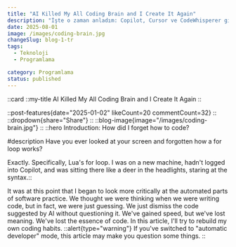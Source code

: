 ```yaml
---
title: "AI Killed My All Coding Brain and I Create It Again"
description: "İşte o zaman anladım: Copilot, Cursor ve CodeWhisperer gibi yapay zeka araçları parmaklarımızı yavaş yavaş uyuşturdu. Her zamankinden daha hızlı kod yazıyoruz ama aynı zamanda daha az düşünüyoruz. Ritüeller gibi tekrarlayan komutları kullanıyoruz. Otomatik tamamlamayı kutsal kitap gibi kabul ediyoruz. Kodun neden çalıştığını unutup, sadece işe yaradığına seviniyoruz."
date: 2025-08-01
image: /images/coding-brain.jpg
changeSlug: blog-1-tr
tags:
  - Teknoloji
  - Programlama

category: Programlama
status: published
---
```

::card
::my-title
AI Killed My All Coding Brain and I Create It Again
::

::post-features{date="2025-01-02" likeCount=20 commentCount=32}
::
::dropdown{share="Share"}
::
::blog-image{image="/images/coding-brain.jpg"}
::
::hero
Introduction: How did I forget how to code?

#description
Have you ever looked at your screen and forgotten how a for loop works?

Exactly. Specifically, Lua's for loop. I was on a new machine, hadn't logged into Copilot, and was sitting there like a deer in the headlights, staring at the syntax.::

It was at this point that I began to look more critically at the automated parts of software practice. We thought we were thinking when we were writing code, but in fact, we were just guessing.
We just dismiss the code suggested by AI without questioning it. We've gained speed, but we've lost meaning. We've lost the essence of code. In this article, I'll try to rebuild my own coding habits.
::alert{type="warning"}
If you've switched to "automatic developer" mode, this article may make you question some things.
::
